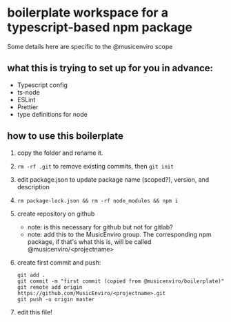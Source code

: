 # boilerplate workspace for a typescript-based npm package

Some details here are specific to the @musicenviro scope

## what this is trying to set up for you in advance:

-   Typescript config
-   ts-node
-   ESLint
-   Prettier
-   type definitions for node

## how to use this boilerplate

1. copy the folder and rename it.

2. `rm -rf .git` to remove existing commits, then `git init`

3. edit package.json to update package name (scoped?), version, and description

4. `rm package-lock.json && rm -rf node_modules && npm i`

5. create repository on github

    - note: is this necessary for github but not for gitlab?
    - note: add this to the MusicEnviro group. The corresponding npm package, if that's what this is,
      will be called @musicenviro/\<projectname\>

6. create first commit and push:

    ```
    git add .
    git commit -m "first commit (copied from @musicenviro/boilerplate)"
    git remote add origin https://github.com/MusicEnviro/<projectname>.git
    git push -u origin master
    ```

7. edit this file!
